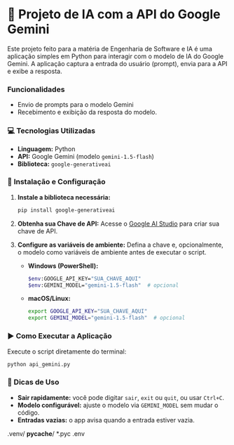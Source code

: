# 🚀 Projeto de IA com a API do Google Gemini

Este projeto feito para a matéria de Engenharia de Software e IA é uma aplicação simples em Python para interagir com o modelo de IA do Google Gemini. A aplicação captura a entrada do usuário (prompt), envia para a API e exibe a resposta.

### **Funcionalidades**

- Envio de prompts para o modelo Gemini
- Recebimento e exibição da resposta do modelo.

### 💻 **Tecnologias Utilizadas**

- **Linguagem:** Python
- **API:** Google Gemini (modelo `gemini-1.5-flash`)
- **Biblioteca:** `google-generativeai`

### 🔧 **Instalação e Configuração**

1.  **Instale a biblioteca necessária:**

    ```sh
    pip install google-generativeai
    ```

2.  **Obtenha sua Chave de API:**
    Acesse o [Google AI Studio](https://aistudio.google.com/) para criar sua chave de API.

3.  **Configure as variáveis de ambiente:**
    Defina a chave e, opcionalmente, o modelo como variáveis de ambiente antes de executar o script.

    - **Windows (PowerShell):**
      ```sh
      $env:GOOGLE_API_KEY="SUA_CHAVE_AQUI"
      $env:GEMINI_MODEL="gemini-1.5-flash"  # opcional
      ```
    - **macOS/Linux:**
      ```sh
      export GOOGLE_API_KEY="SUA_CHAVE_AQUI"
      export GEMINI_MODEL="gemini-1.5-flash"  # opcional
      ```

### ▶️ **Como Executar a Aplicação**

Execute o script diretamente do terminal:

```sh
python api_gemini.py
```

### 🧠 Dicas de Uso

- **Sair rapidamente:** você pode digitar `sair`, `exit` ou `quit`, ou usar `Ctrl+C`.
- **Modelo configurável:** ajuste o modelo via `GEMINI_MODEL` sem mudar o código.
- **Entradas vazias:** o app avisa quando a entrada estiver vazia.

 
.venv/
__pycache__/
*.pyc
.env
